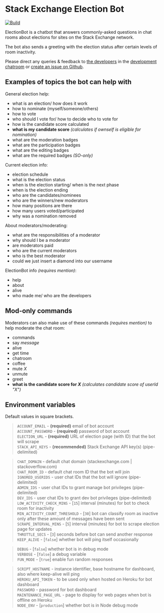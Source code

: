 # Stack Exchange Election Bot

[![Build](https://github.com/samliew/se-electionbot/actions/workflows/nodejs.yml/badge.svg)](https://github.com/samliew/se-electionbot/actions/workflows/nodejs.yml)

ElectionBot is a chatbot that answers commonly-asked questions in chat rooms about elections for sites on the Stack Exchange network.

The bot also sends a greeting with the election status after certain levels of room inactivity.

Please direct any queries & feedback to [the developers](https://github.com/samliew/se-electionbot/graphs/contributors) in the [development chatroom](https://chat.stackoverflow.com/rooms/190503/electionbot-development) or [create an issue on Github](https://github.com/samliew/se-electionbot/issues).

## Examples of topics the bot can help with

General election help:

- what is an election/ how does it work
- how to nominate (myself/someone/others)
- how to vote
- who should I vote for/ how to decide who to vote for
- how is the candidate score calculated
- **what is my candidate score** _(calculates if ownself is eligible for nomination)_
- what are the moderation badges
- what are the participation badges
- what are the editing badges
- what are the required badges _(SO-only)_

Current election info:

- election schedule
- what is the election status
- when is the election starting/ when is the next phase
- when is the election ending
- who are the candidates/nominees
- who are the winners/new moderators
- how many positions are there
- how many users voted/participated
- why was a nomination removed

About moderators/moderating:

- what are the responsibilities of a moderator
- why should I be a moderator
- are moderators paid
- who are the current moderators
- who is the best moderator
- could we just insert a diamond into our username

ElectionBot info _(requires mention)_:

- help
- about
- alive
- who made me/ who are the developers

## Mod-only commands

Moderators can also make use of these commands _(requires mention)_ to help moderate the chat room:

- commands
- say _message_
- alive
- get time
- chatroom
- coffee
- mute _X_
- unmute
- greet
- **what is the candidate score for _X_** _(calculates candidate score of userId "X")_

## Environment variables

Default values in square brackets.

> `ACCOUNT_EMAIL` - **(required)** email of bot account<br>
> `ACCOUNT_PASSWORD` - **(required)** password of bot account<br>
> `ELECTION_URL` - **(required)** URL of election page (with ID) that the bot will scrape<br>
> `STACK_API_KEYS` - **(recommended)** Stack Exchange API key(s) (pipe-delimited)

> `CHAT_DOMAIN` - default chat domain (stackexchange.com | stackoverflow.com)<br>
> `CHAT_ROOM_ID` - default chat room ID that the bot will join<br>
> `IGNORED_USERIDS` - user chat IDs that the bot will ignore (pipe-delimited)<br>
> `ADMIN_IDS` - user chat IDs to grant manage bot privileges (pipe-delimited)<br>
> `DEV_IDS` - user chat IDs to grant dev bot privileges (pipe-delimited)<br>
> `LOW_ACTIVITY_CHECK_MINS` - [`15`]  interval (minutes) for bot to check room for inactivity<br>
> `MIN_ACTIVITY_COUNT_THRESHOLD` - [`30`]  bot can classify room as inactive only after these amount of messages have been sent<br>
> `SCRAPE_INTERVAL_MINS` - [`5`]  interval (minutes) for bot to scrape election page for updates<br>
> `THROTTLE_SECS` - [`3`]  seconds before bot can send another response<br>
> `KEEP_ALIVE` - [`false`] whether bot will ping itself occasionally

> `DEBUG` - [`false`] whether bot is in debug mode<br>
> `VERBOSE` - [`false`] a debug variable<br>
> `FUN_MODE` - [`true`] enable fun random responses

> `SCRIPT_HOSTNAME` - instance identifier, base hostname for dashboard, also where keep-alive will ping<br>
> `HEROKU_API_TOKEN` - to be used only when hosted on Heroku for bot dashboard<br>
> `PASSWORD` - password for bot dashboard<br>
> `MAINTENANCE_PAGE_URL` - page to display for web pages when bot is offline on Heroku<br>
> `NODE_ENV` - [`production`] whether bot is in Node debug mode
